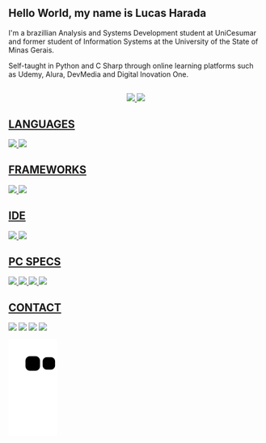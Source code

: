 ## Hello World, my name is Lucas Harada

I'm a brazillian Analysis and Systems Development student at UniCesumar and former student of Information Systems at the University of the State of Minas Gerais.

Self-taught in Python and C Sharp through online learning platforms such as Udemy, Alura, DevMedia and Digital Inovation One.

  ##

<div align="center">
  <a href="https://github.com/lfharada">
  <img height="150em" src="https://github-readme-stats.vercel.app/api?username=lfharada&show_icons=true&theme=nord&include_all_commits=true&count_private=true"/>
  <img height="150em" src="https://github-readme-stats.vercel.app/api/top-langs/?username=lfharada&layout=compact&langs_count=7&theme=nord"/>
</div>
  
  ## LANGUAGES
  
  <img src="https://img.shields.io/badge/PYTHON-14354C?style=for-the-badge&logo=python&logoColor=white">
  <img src="https://img.shields.io/badge/C%23-239120?style=for-the-badge&logo=c-sharp&logoColor=white">


  ## FRAMEWORKS  

  <img src="https://img.shields.io/badge/DJANGO-092E20?style=for-the-badge&logo=django&logoColor=white">
  <img src="https://img.shields.io/badge/.NET-5C2D91?style=for-the-badge&logo=.net&logoColor=white">
  
  ## IDE
  <img src="https://img.shields.io/badge/VISUAL%20STUDIO-5C2D91.svg?style=for-the-badge&logo=visual-studio&logoColor=white">
  <img src="https://img.shields.io/badge/PYCHARM-143?style=for-the-badge&logo=pycharm&logoColor=black&color=black&labelColor=green">
  
  ## PC SPECS
  
  <img src="https://img.shields.io/badge/AMD-RYZEN_5_5600X-ED1C24?style=for-the-badge&logo=amd&logoColor=white">
  <img src="https://img.shields.io/badge/NVIDIA-RTX 3060 TI-76B900?style=for-the-badge&logo=nvidia&logoColor=white">
  <img src="https://img.shields.io/badge/WINDOWS 11-0078D6?style=for-the-badge&logo=windows&logoColor=white">
  <img src="https://img.shields.io/badge/KALI LINUX-268BEE?style=for-the-badge&logo=kalilinux&logoColor=white">
  
  ## CONTACT
  
  <a href="https://www.linkedin.com/in/lucasfharada" target="_blank"><img src="https://img.shields.io/badge/-LinkedIn-%230077B5?style=for-the-badge&logo=linkedin&logoColor=white" target="_blank"></a> 
  <a href="https://pt.stackoverflow.com/users/242556/lfharada" target="_blank"><img src="https://img.shields.io/badge/Stack_Overflow-FE7A16?style=for-the-badge&logo=stack-overflow&logoColor=white" target="_blank"></a> 
  <a href = "mailto:lucasfigueiraharada@protonmail.com"><img src="https://img.shields.io/badge/ProtonMail-8B89CC?style=for-the-badge&logo=protonmail&logoColor=white" target="_blank"></a>
  <a href="https://www.wa.me/5534999995190" target="_blank"><img src="https://img.shields.io/badge/WhatsApp-25D366?style=for-the-badge&logo=whatsapp&logoColor=white" target="_blank"></a> 
  
  ![Snake animation](https://github.com/LFHarada/LFHarada/blob/output/github-contribution-grid-snake.svg)
